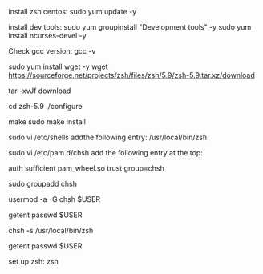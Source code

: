 install zsh centos:
sudo yum update -y

install dev tools:
sudo yum groupinstall "Development tools" -y
sudo yum install ncurses-devel -y

Check gcc version:
gcc -v

sudo yum install wget -y
wget https://sourceforge.net/projects/zsh/files/zsh/5.9/zsh-5.9.tar.xz/download

tar -xvJf download

cd zsh-5.9
./configure

make
sudo make install

sudo vi /etc/shells
addthe following entry:
/usr/local/bin/zsh

sudo vi /etc/pam.d/chsh
add the following entry at the top:

auth       sufficient   pam_wheel.so trust group=chsh

sudo groupadd chsh

usermod -a -G chsh $USER

getent passwd $USER

chsh -s /usr/local/bin/zsh

getent passwd $USER

set up zsh:
zsh


